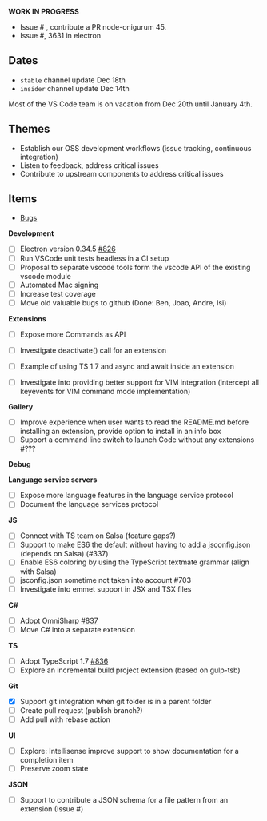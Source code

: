 **WORK IN PROGRESS**

- Issue # , contribute a PR node-onigurum 45.
- Issue #, 3631 in electron



## Dates
- `stable` channel update Dec 18th
- `insider` channel update Dec 14th

Most of the VS Code team is on vacation from Dec 20th until January 4th.

## Themes
- Establish our OSS development workflows (issue tracking, continuous integration)
- Listen to feedback, address critical issues
- Contribute to upstream components to address critical issues

## Items
- [Bugs](https://github.com/Microsoft/vscode/issues?utf8=%E2%9C%93&q=is%3Aopen+is%3Aissue+label%3Abug+milestone%3A%22Dec+2015%22+-label%3Aupstream+)

**Development**
- [ ] Electron version 0.34.5 [#826](../issues/826)
- [ ] Run VSCode unit tests headless in a CI setup
- [ ] Proposal to separate vscode tools form the vscode API of the existing vscode module
- [ ] Automated Mac signing
- [ ] Increase test coverage
- [ ] Move old valuable bugs to github (Done: Ben, Joao, Andre, Isi)

**Extensions**
- [ ] Expose more Commands as API
- [ ] Investigate deactivate() call for an extension
- [ ] Example of using TS 1.7 and async and await inside an extension
- [ ] Investigate into providing better support for VIM integration (intercept all keyevents for VIM command mode implementation)


**Gallery**
- [ ] Improve experience when user wants to read the README.md before installing an extension, provide option to install in an info box
- [ ] Support a command line switch to launch Code without any extensions #???

**Debug**

**Language service servers**
- [ ] Expose more language features in the language service protocol
- [ ] Document the language services protocol

**JS**
- [ ] Connect with TS team on Salsa (feature gaps?)
- [ ] Support to make ES6 the default without having to add a jsconfig.json (depends on Salsa) (#337)
- [ ] Enable ES6 coloring by using the TypeScript textmate grammar (align with Salsa)
- [ ] jsconfig.json sometime not taken into account #703
- [ ] Investigate into emmet support in JSX and TSX files

**C#**
- [ ] Adopt OmniSharp [#837](../issues/837)
- [ ] Move C# into a separate extension 

**TS**
- [ ] Adopt TypeScript 1.7 [#836](../issues/836)
- [ ] Explore an incremental build project extension (based on gulp-tsb)

**Git**
- [x] Support git integration when git folder is in a parent folder
- [ ] Create pull request (publish branch?)
- [ ] Add pull with rebase action

**UI**
- [ ] Explore: Intellisense improve support to show documentation for a  completion item
- [ ] Preserve zoom state 

**JSON**
- [ ] Support to contribute a JSON schema for a file pattern from an extension (Issue #)